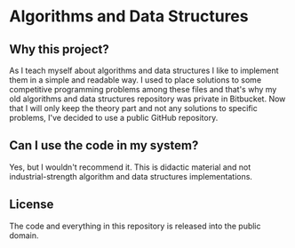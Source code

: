 # Algorithms and Data Structures

## Why this project?

As I teach myself about algorithms and data structures I like to implement them in a simple and readable way.
I used to place solutions to some competitive programming problems among these files and that's why my old algorithms and data structures repository was private in Bitbucket.
Now that I will only keep the theory part and not any solutions to specific problems, I've decided to use a public GitHub repository.

## Can I use the code in my system?

Yes, but I wouldn't recommend it. This is didactic material and not industrial-strength algorithm and data structures implementations.

## License

The code and everything in this repository is released into the public domain.